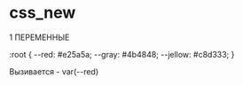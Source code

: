 # css_new

1 ПЕРЕМЕННЫЕ

:root {
--red: #e25a5a;
--gray: #4b4848;
--jellow: #c8d333;
}

Вызивается - var(--red)
